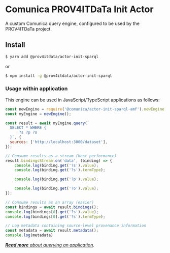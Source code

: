 # Comunica PROV4ITDaTa Init Actor

A custom Comunica query engine, configured to be used by the PROV4ITDaTa project.

<!-- This module is part of the [Comunica framework](https://comunica.dev/). -->

## Install

```bash
$ yarn add @prov4itdata/actor-init-sparql
```

or

```bash
$ npm install -g @prov4itdata/actor-init-sparql
```

### Usage within application

This engine can be used in JavaScript/TypeScript applications as follows:

```javascript
const newEngine = require('@comunica/actor-init-sparql-amf').newEngine;
const myEngine = newEngine();

const result = await myEngine.query(`
  SELECT * WHERE {
      ?s ?p ?o
  }`, {
  sources: ['http://localhost:3000/dataset'],
});

// Consume results as a stream (best performance)
result.bindingsStream.on('data', (binding) => {
    console.log(binding.get('?s').value);
    console.log(binding.get('?s').termType);

    console.log(binding.get('?p').value);

    console.log(binding.get('?o').value);
});

// Consume results as an array (easier)
const bindings = await result.bindings();
console.log(bindings[0].get('?s').value);
console.log(bindings[0].get('?s').termType);

// Log metadata containing source-level provenance information
const metadata = await result.metadata();
console.log(metadata)
```

_[**Read more** about querying an application](https://comunica.dev/docs/query/getting_started/query_app/)._

